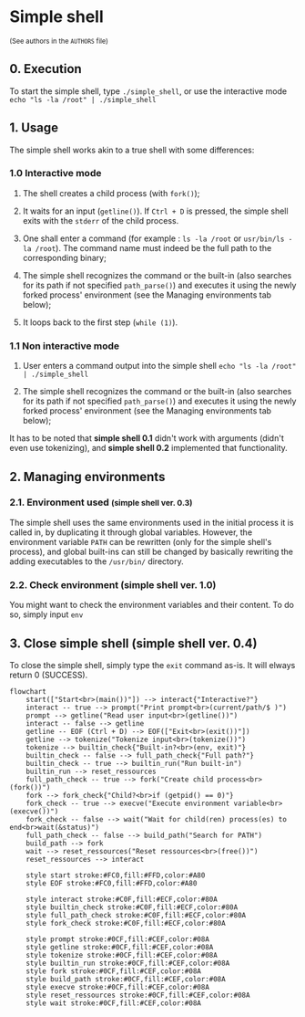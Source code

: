 # Simple shell
<small>(See authors in the ```AUTHORS``` file)</small>

## 0. Execution
To start the simple shell, type ```./simple_shell```, or use the interactive mode ```echo "ls -la /root" | ./simple_shell```

## 1. Usage
The simple shell works akin to a true shell with some differences:

### 1.0 Interactive mode
1. The shell creates a child process (with ```fork()```);

2. It waits for an input (```getline()```). If ```Ctrl + D``` is pressed, the simple shell exits with the ```stderr``` of the child process.

3. One shall enter a command (for example : ```ls -la /root``` or ```usr/bin/ls -la /root```). The command name must indeed be the full path to the corresponding binary;

4. The simple shell recognizes the command or the built-in (also searches for its path if not specified ```path_parse()```) and executes it using the newly forked process' environment (see the Managing environments tab below);

5. It loops back to the first step (```while (1)```).

### 1.1 Non interactive mode
1. User enters a command output into the simple shell ```echo "ls -la /root" | ./simple_shell```

2. The simple shell recognizes the command or the built-in (also searches for its path if not specified ```path_parse()```) and executes it using the newly forked process' environment (see the Managing environments tab below);

It has to be noted that **simple shell 0.1** didn't work with arguments (didn't even use tokenizing), and **simple shell 0.2** implemented that functionality.

## 2. Managing environments
### 2.1. Environment used <small>(simple shell ver. 0.3)</small>
The simple shell uses the same environments used in the initial process it is called in, by duplicating it through global variables. However, the environment variable ```PATH``` can be rewritten (only for the simple shell's process), and global built-ins can still be changed by basically rewriting the adding executables to the ```/usr/bin/``` directory.

### 2.2. Check environment (simple shell ver. 1.0)
You might want to check the environment variables and their content. To do so, simply input ```env```

## 3. Close simple shell (simple shell ver. 0.4)
To close the simple shell, simply type the ```exit``` command as-is. It will elways return 0 (SUCCESS).

```mermaid
flowchart
    start(["Start<br>(main())"]) --> interact{"Interactive?"}
    interact -- true --> prompt("Print prompt<br>(current/path/$ )")
    prompt --> getline("Read user input<br>(getline())")
    interact -- false --> getline
    getline -- EOF (Ctrl + D) --> EOF(["Exit<br>(exit())"])
    getline --> tokenize("Tokenize input<br>(tokenize())")
    tokenize --> builtin_check{"Built-in?<br>(env, exit)"}
    builtin_check -- false --> full_path_check{"Full path?"}
    builtin_check -- true --> builtin_run("Run built-in")
    builtin_run --> reset_ressources
    full_path_check -- true --> fork("Create child process<br>(fork())")
    fork --> fork_check{"Child?<br>if (getpid() == 0)"}
    fork_check -- true --> execve("Execute environment variable<br>(execve())")
    fork_check -- false --> wait("Wait for child(ren) process(es) to end<br>wait(&status)")
    full_path_check -- false --> build_path("Search for PATH")
    build_path --> fork
    wait --> reset_ressources("Reset ressources<br>(free())")
    reset_ressources --> interact

    style start stroke:#FC0,fill:#FFD,color:#A80
    style EOF stroke:#FC0,fill:#FFD,color:#A80

    style interact stroke:#C0F,fill:#ECF,color:#80A
    style builtin_check stroke:#C0F,fill:#ECF,color:#80A
    style full_path_check stroke:#C0F,fill:#ECF,color:#80A
    style fork_check stroke:#C0F,fill:#ECF,color:#80A

    style prompt stroke:#0CF,fill:#CEF,color:#08A
    style getline stroke:#0CF,fill:#CEF,color:#08A
    style tokenize stroke:#0CF,fill:#CEF,color:#08A
    style builtin_run stroke:#0CF,fill:#CEF,color:#08A
    style fork stroke:#0CF,fill:#CEF,color:#08A
    style build_path stroke:#0CF,fill:#CEF,color:#08A
    style execve stroke:#0CF,fill:#CEF,color:#08A
    style reset_ressources stroke:#0CF,fill:#CEF,color:#08A
    style wait stroke:#0CF,fill:#CEF,color:#08A
```
